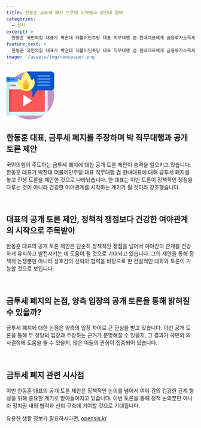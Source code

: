 ```yaml
---
title: 한동훈 금투세 폐지 토론에 이재명과 박찬대 참여
categories:
  - 정치
excerpt: >
  한동훈 국민의힘 대표가 박찬대 더불어민주당 대표 직무대행 겸 원내대표에게 금융투자소득세(금투세) 존폐를 주제로 한 민생 토론을 제안한 가운데, 내년 1월 시행 예정인 금투세 문제로 대표들의 입장이 엇갈리고 있음을 보도했습니다. 이에 더하여 박 직무대행도 경제 비상 상황에 대처하기 위해 여야 영수 회담을 조속히 개최해야 한다고 강조하며 정책 논의의 필요성을 언급했습니다.
feature_text: >
  한동훈 국민의힘 대표가 박찬대 더불어민주당 대표 직무대행 겸 원내대표에게 금융투자소득세(금투세) 존폐를 주제로 한 민생 토론을 제안한 가운데, 내년 1월 시행 예정인 금투세 문제로 대표들의 입장이 엇갈리고 있음을 보도했습니다. 이에 더하여 박 직무대행도 경제 비상 상황에 대처하기 위해 여야 영수 회담을 조속히 개최해야 한다고 강조하며 정책 논의의 필요성을 언급했습니다.
image: '/assets/img/newspaper.png'
---
```


<p><img src="/assets/img/news.png" alt="rentncar 속보" /></p>

<h2 data-ke-size="size26">한동훈 대표, 금투세 폐지를 주장하며 박 직무대행과 공개 토론 제안</h2>

<p>국민의힘이 주도하는 금투세 폐지에 대한 공개 토론 제안이 충격을 일으키고 있습니다. 한동훈 대표가 박찬대 더불어민주당 대표 직무대행 겸 원내대표에 대해 금투세 폐지를 놓고 민생 토론을 제안한 것으로 나타났습니다. 한 대표는 이번 토론이 정책적인 쟁점을 다루는 것이 아니라 건강한 여야관계를 시작하는 계기가 될 것이라 강조했습니다.</p>

<p data-ke-size="size16">&nbsp;</p>

<h2 data-ke-size="size26">대표의 공개 토론 제안, 정책적 쟁점보다 건강한 여야관계의 시작으로 주목받아</h2>

<p>한동훈 대표의 공개 토론 제안은 단순히 정책적인 쟁점을 넘어서 여야간의 관계를 건강하게 유지하고 발전시키는 데 도움이 될 것으로 기대되고 있습니다. 그의 제안을 통해 정책적 논쟁뿐만 아니라 상호간의 신뢰와 협력을 바탕으로 한 건설적인 대화와 토론이 가능할 것으로 보입니다.</p>

<p data-ke-size="size16">&nbsp;</p>

<h2 data-ke-size="size26">금투세 폐지의 논점, 양측 입장의 공개 토론을 통해 밝혀질 수 있을까?</h2>

<p>금투세 폐지에 대한 논점은 양측의 입장 차이로 큰 관심을 받고 있습니다. 이번 공개 토론을 통해 두 정당의 입장과 주장하는 근거가 분명해질 수 있을지, 그 결과가 국민의 의사결정에 도움을 줄 수 있을지, 많은 이들의 관심이 집중되어 있습니다.</p>

<p data-ke-size="size16">&nbsp;</p>

<h2 data-ke-size="size26">금투세 폐지 관련 시사점</h2>

<p>이번 한동훈 대표의 공개 토론 제안은 정책적인 논의를 넘어서 여야 간의 건강한 관계 형성을 위해 중요한 계기로 받아들여지고 있습니다. 이번 토론을 통해 정책 논의뿐만 아니라 정치권 내의 협력과 신뢰 구축에 기여할 것으로 기대됩니다.</p>
유용한 생활 정보가 필요하시다면, <a href="https://opensis.kr" rel="dofollow">opensis.kr</a>


